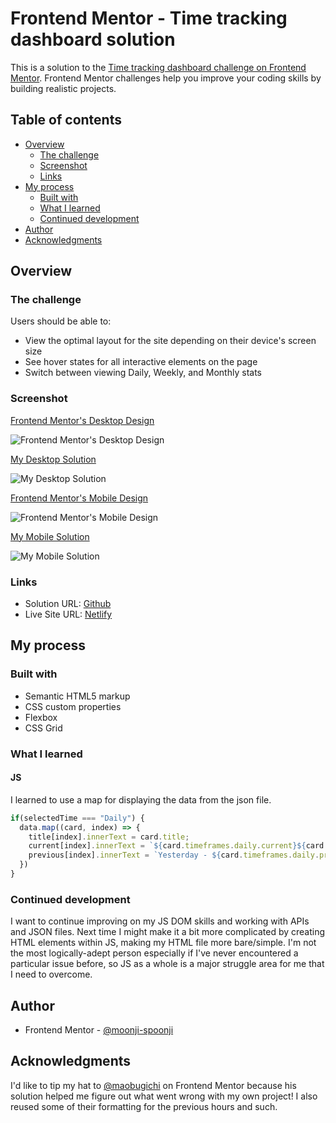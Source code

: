 # Frontend Mentor - Time tracking dashboard solution

This is a solution to the [Time tracking dashboard challenge on Frontend Mentor](https://www.frontendmentor.io/challenges/time-tracking-dashboard-UIQ7167Jw). Frontend Mentor challenges help you improve your coding skills by building realistic projects. 

## Table of contents

- [Overview](#overview)
  - [The challenge](#the-challenge)
  - [Screenshot](#screenshot)
  - [Links](#links)
- [My process](#my-process)
  - [Built with](#built-with)
  - [What I learned](#what-i-learned)
  - [Continued development](#continued-development)
- [Author](#author)
- [Acknowledgments](#acknowledgments)

## Overview

### The challenge

Users should be able to:

- View the optimal layout for the site depending on their device's screen size
- See hover states for all interactive elements on the page
- Switch between viewing Daily, Weekly, and Monthly stats

### Screenshot

<ins>Frontend Mentor's Desktop Design</ins>

![Frontend Mentor's Desktop Design](./design/desktop-design.jpg)

<ins>My Desktop Solution</ins>

![My Desktop Solution](my_desktop_solution.png)


<ins>Frontend Mentor's Mobile Design</ins>

![Frontend Mentor's Mobile Design](./design/mobile-design.jpg)

<ins>My Mobile Solution</ins>

![My Mobile Solution](my_mobile_solution.png)

### Links

- Solution URL: [Github](https://github.com/moonji-spoonji/Time-Tracking-Dashboard)
- Live Site URL: [Netlify](https://time-tracking-dashboard-moonji.netlify.app/)

## My process

### Built with

- Semantic HTML5 markup
- CSS custom properties
- Flexbox
- CSS Grid

### What I learned

#### JS

I learned to use a map for displaying the data from the json file. 

```js
if(selectedTime === "Daily") {
  data.map((card, index) => {
    title[index].innerText = card.title;
    current[index].innerText = `${card.timeframes.daily.current}${card.timeframes.daily.current === 0 || card.timeframes.daily.current > 1 ? "hrs" : "hr"}`;
    previous[index].innerText = `Yesterday - ${card.timeframes.daily.previous} ${card.timeframes.daily.previous === 0 || card.timeframes.daily.previous ? "hrs" : "hr"}`;
  })
}
```

### Continued development

I want to continue improving on my JS DOM skills and working with APIs and JSON files. Next time I might make it a bit more complicated by creating HTML elements within JS, making my HTML file more bare/simple. I'm not the most logically-adept person especially if I've never encountered a particular issue before, so JS as a whole is a major struggle area for me that I need to overcome. 

## Author

- Frontend Mentor - [@moonji-spoonji](https://www.frontendmentor.io/profile/moonji-spoonji)

## Acknowledgments

I'd like to tip my hat to [@maobugichi](https://www.frontendmentor.io/profile/Maobugichi) on Frontend Mentor because his solution helped me figure out what went wrong with my own project! I also reused some of their formatting for the previous hours and such. 

